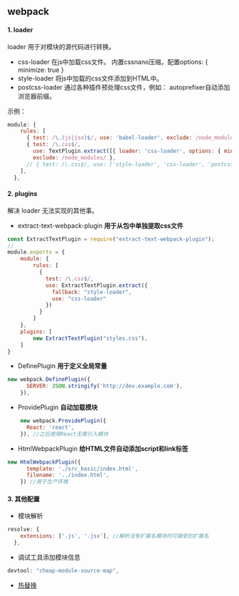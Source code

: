 ## webpack

#### 1. loader
loader 用于对模块的源代码进行转换。
- css-loader
在js中加载css文件。
内置cssnano压缩，配置options: { minimize: true }
- style-loader
将js中加载的css文件添加到HTML中。
- postcss-loader
通过各种插件预处理css文件，例如：
autoprefixer自动添加浏览器前缀。

示例：
```javascript
module: {
    rules: [
      { test: /\.(js|jsx)$/, use: 'babel-loader', exclude: /node_modules/ },
      { test: /\.css$/,
        use: TextPlugin.extract([{ loader: 'css-loader', options: { minimize: true } }, 'postcss-loader']),
        exclude: /node_modules/ },
      // { test: /\.css$/, use: ['style-loader', 'css-loader', 'postcss-loader'], exclude: /node_modules/ },
    ],
  },
```

#### 2. plugins
解决 loader 无法实现的其他事。
- extract-text-webpack-plugin **用于从包中单独提取css文件**
```javascript
const ExtractTextPlugin = require("extract-text-webpack-plugin");
//
module.exports = {
    module: {
        rules: [
          {
            test: /\.css$/,
            use: ExtractTextPlugin.extract({
              fallback: "style-loader",
              use: "css-loader"
            })
          }
        ]
    },
    plugins: [
    	new ExtractTextPlugin("styles.css"),
    ]
}
```
- DefinePlugin **用于定义全局常量**
```javascript
new webpack.DefinePlugin({
      SERVER: JSON.stringify('http://dev.example.com'),
    }),
```
- ProvidePlugin **自动加载模块**
```javascript
    new webpack.ProvidePlugin({
      React: 'react',
    }), //之后使用React无需引入模块
```
- HtmlWebpackPlugin **给HTML文件自动添加script和link标签**
```javascript
new HtmlWebpackPlugin({
      template: './src_basic/index.html',
      filename: '../index.html',
    }) //用于生产环境
```

#### 3. 其他配置
- 模块解析
```javascript
resolve: {
    extensions: ['.js', '.jsx'], //解析没有扩展名模块时可接受的扩展名
  },
```
- 调试工具添加模块信息
```javascript
devtool: "cheap-module-source-map", 
```
- [热替换](https://github.com/huanqingli/life-note/blob/master/%E5%8E%9F%E5%88%9B%E6%96%87%E7%AB%A0/%E6%8A%80%E6%9C%AF%E7%B1%BB/react-%E7%83%AD%E6%9B%BF%E6%8D%A2.md)